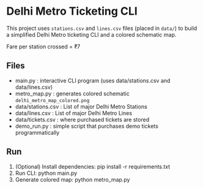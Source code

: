 # Delhi Metro Ticketing CLI

This project uses `stations.csv` and `lines.csv` files (placed in `data/`) to build a simplified Delhi Metro ticketing CLI and a colored schematic map.

Fare per station crossed = ₹7

## Files
- main.py : interactive CLI program (uses data/stations.csv and data/lines.csv)
- metro_map.py : generates colored schematic `delhi_metro_map_colored.png`
- data/stations.csv : List of major Delhi Metro Stations
- data/lines.csv : List of major Delhi Metro Lines
- data/tickets.csv : where purchased tickets are stored
- demo_run.py : simple script that purchases demo tickets programmatically

## Run
1. (Optional) Install dependencies:
   pip install -r requirements.txt
2. Run CLI:
   python main.py
3. Generate colored map:
   python metro_map.py

